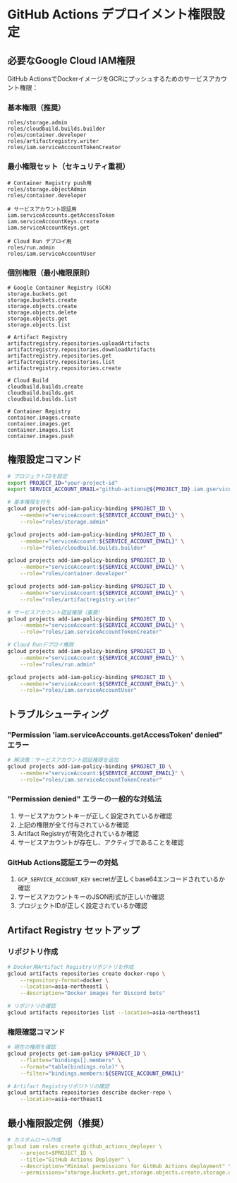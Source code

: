 # GitHub Actions デプロイメント権限設定

## 必要なGoogle Cloud IAM権限

GitHub ActionsでDockerイメージをGCRにプッシュするためのサービスアカウント権限：

### 基本権限（推奨）
```
roles/storage.admin
roles/cloudbuild.builds.builder
roles/container.developer
roles/artifactregistry.writer
roles/iam.serviceAccountTokenCreator
```

### 最小権限セット（セキュリティ重視）
```
# Container Registry push用
roles/storage.objectAdmin
roles/container.developer

# サービスアカウント認証用  
iam.serviceAccounts.getAccessToken
iam.serviceAccountKeys.create
iam.serviceAccountKeys.get

# Cloud Run デプロイ用
roles/run.admin
roles/iam.serviceAccountUser
```

### 個別権限（最小権限原則）
```
# Google Container Registry (GCR)
storage.buckets.get
storage.buckets.create
storage.objects.create
storage.objects.delete
storage.objects.get
storage.objects.list

# Artifact Registry
artifactregistry.repositories.uploadArtifacts
artifactregistry.repositories.downloadArtifacts
artifactregistry.repositories.get
artifactregistry.repositories.list
artifactregistry.repositories.create

# Cloud Build
cloudbuild.builds.create
cloudbuild.builds.get
cloudbuild.builds.list

# Container Registry
container.images.create
container.images.get
container.images.list
container.images.push
```

## 権限設定コマンド

```bash
# プロジェクトIDを設定
export PROJECT_ID="your-project-id"
export SERVICE_ACCOUNT_EMAIL="github-actions@${PROJECT_ID}.iam.gserviceaccount.com"

# 基本権限を付与
gcloud projects add-iam-policy-binding $PROJECT_ID \
    --member="serviceAccount:${SERVICE_ACCOUNT_EMAIL}" \
    --role="roles/storage.admin"

gcloud projects add-iam-policy-binding $PROJECT_ID \
    --member="serviceAccount:${SERVICE_ACCOUNT_EMAIL}" \
    --role="roles/cloudbuild.builds.builder"

gcloud projects add-iam-policy-binding $PROJECT_ID \
    --member="serviceAccount:${SERVICE_ACCOUNT_EMAIL}" \
    --role="roles/container.developer"

gcloud projects add-iam-policy-binding $PROJECT_ID \
    --member="serviceAccount:${SERVICE_ACCOUNT_EMAIL}" \
    --role="roles/artifactregistry.writer"

# サービスアカウント認証権限（重要）
gcloud projects add-iam-policy-binding $PROJECT_ID \
    --member="serviceAccount:${SERVICE_ACCOUNT_EMAIL}" \
    --role="roles/iam.serviceAccountTokenCreator"

# Cloud Runデプロイ権限
gcloud projects add-iam-policy-binding $PROJECT_ID \
    --member="serviceAccount:${SERVICE_ACCOUNT_EMAIL}" \
    --role="roles/run.admin"

gcloud projects add-iam-policy-binding $PROJECT_ID \
    --member="serviceAccount:${SERVICE_ACCOUNT_EMAIL}" \
    --role="roles/iam.serviceAccountUser"
```

## トラブルシューティング

### "Permission 'iam.serviceAccounts.getAccessToken' denied" エラー
```bash
# 解決策：サービスアカウント認証権限を追加
gcloud projects add-iam-policy-binding $PROJECT_ID \
    --member="serviceAccount:${SERVICE_ACCOUNT_EMAIL}" \
    --role="roles/iam.serviceAccountTokenCreator"
```

### "Permission denied" エラーの一般的な対処法
1. サービスアカウントキーが正しく設定されているか確認
2. 上記の権限が全て付与されているか確認
3. Artifact Registryが有効化されているか確認
4. サービスアカウントが存在し、アクティブであることを確認

### GitHub Actions認証エラーの対処
1. `GCP_SERVICE_ACCOUNT_KEY` secretが正しくbase64エンコードされているか確認
2. サービスアカウントキーのJSON形式が正しいか確認
3. プロジェクトIDが正しく設定されているか確認

## Artifact Registry セットアップ

### リポジトリ作成
```bash
# Docker用Artifact Registryリポジトリを作成
gcloud artifacts repositories create docker-repo \
    --repository-format=docker \
    --location=asia-northeast1 \
    --description="Docker images for Discord bots"

# リポジトリの確認
gcloud artifacts repositories list --location=asia-northeast1
```

### 権限確認コマンド
```bash
# 現在の権限を確認
gcloud projects get-iam-policy $PROJECT_ID \
    --flatten="bindings[].members" \
    --format="table(bindings.role)" \
    --filter="bindings.members:${SERVICE_ACCOUNT_EMAIL}"

# Artifact Registryリポジトリの確認
gcloud artifacts repositories describe docker-repo \
    --location=asia-northeast1
```

## 最小権限設定例（推奨）

```yaml
# カスタムロール作成
gcloud iam roles create github_actions_deployer \
    --project=$PROJECT_ID \
    --title="GitHub Actions Deployer" \
    --description="Minimal permissions for GitHub Actions deployment" \
    --permissions="storage.buckets.get,storage.objects.create,storage.objects.get,storage.objects.list,container.images.create,container.images.push,artifactregistry.repositories.uploadArtifacts,cloudbuild.builds.create,run.services.create,run.services.get,run.services.update"
```